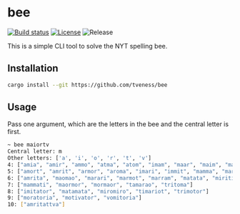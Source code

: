 # bee

[![Build status](https://img.shields.io/github/actions/workflow/status/tveness/bee/rust.yml?style=for-the-badge)](https://github.com/tveness/bee/actions/workflows/rust.yml)
[![License](https://img.shields.io/github/license/tveness/bee?style=for-the-badge)](https://opensource.org/license/agpl-v3)
![Release](https://img.shields.io/github/v/tag/tveness/bee?label=latest%20release&style=for-the-badge)

This is a simple CLI tool to solve the NYT spelling bee.

## Installation
```bash
cargo install --git https://github.com/tveness/bee
```


## Usage
Pass one argument, which are the letters in the bee and the central letter is first.

```bash
~ bee maiortv
Central letter: m
Other letters: ['a', 'i', 'o', 'r', 't', 'v']
4: ["amia", "amir", "ammo", "atma", "atom", "imam", "maar", "maim", "mair", "mama", "mara", "marm", "mart", "matt", "miri", "miro", "mirv", "mitt", "moai", "moat", "moit", "momi", "mooi", "moor", "moot", "mora", "mort", "moti", "mott", "omit", "omov", "rami", "rima", "roam", "roma", "room", "tomo", "toom", "tram", "trim"]
5: ["amort", "amrit", "armor", "aroma", "imari", "immit", "mamma", "maria", "maror", "marri", "matai", "moira", "momma", "morat", "moria", "morra", "morro", "motor", "motto", "tomia", "vomit", "vroom"]
6: ["amrita", "maomao", "marari", "marmot", "marram", "matata", "miriti", "mirror", "moirai", "moorva", "mortar", "motmot", "tamara", "tamari", "tammar", "tarama", "tatami", "tomato", "tomtit", "varoom", "vomito"]
7: ["mammati", "maormor", "mormaor", "tamarao", "tritoma"]
8: ["imitator", "matamata", "miromiro", "timariot", "trimotor"]
9: ["moratoria", "motivator", "vomitoria"]
10: ["amritattva"]
```
